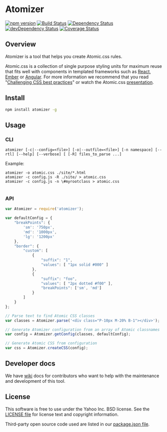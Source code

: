 # Atomizer

[![npm version](https://badge.fury.io/js/atomizer.svg)](http://badge.fury.io/js/atomizer)
[![Build Status](https://travis-ci.org/yahoo/atomizer.svg?branch=master)](https://travis-ci.org/yahoo/atomizer)
[![Dependency Status](https://david-dm.org/yahoo/atomizer.svg)](https://david-dm.org/yahoo/atomizer)
[![devDependency Status](https://david-dm.org/yahoo/atomizer/dev-status.svg)](https://david-dm.org/yahoo/atomizer#info=devDependencies)
[![Coverage Status](https://coveralls.io/repos/yahoo/atomizer/badge.svg)](https://coveralls.io/r/yahoo/atomizer)


## Overview

Atomizer is a tool that helps you create Atomic.css rules.

Atomic.css is a collection of single purpose styling units for maximum reuse that fits well with components in templated frameworks such as [React](https://github.com/facebook/react), [Ember](https://github.com/emberjs/ember.js/) or [Angular](https://github.com/angular/angular.js). For more information we recommend that you read "[Challenging CSS best practices](http://www.smashingmagazine.com/2013/10/21/challenging-css-best-practices-atomic-approach/)" or watch the Atomic.css [presentation](https://www.youtube.com/watch?v=ojj_-6Xiud4).

## Install

```bash
npm install atomizer -g
```

## Usage

### CLI

```
atomizer [-c|--config=<file>] [-o|--outfile=<file>] [-n namespace] [--rtl] [--help] [--verbose] [ [-R] files_to_parse ...]
```

Example:

```
atomizer -o atomic.css ./site/*.html
atomizer -c config.js -R ./site/ > atomic.css
atomizer -c config.js -n \#myrootclass > atomic.css


```

### API

```javascript
var Atomizer = require('atomizer');

var defaultConfig = {
    "breakPoints": {
        'sm': '750px',
        'md': '1000px',
        'lg': '1200px'
    },
    "border": {
        "custom": [
            {
                "suffix": "1",
                "values": [ "1px solid #000" ]
            },
            {
                "suffix": "foo",
                "values": [ "2px dotted #f00" ],
                "breakPoints": ['sm', 'md']
            }
        ]
    }
};

// Parse text to find Atomic CSS classes
var classes = Atomizer.parse('<div class="P-10px M-20% B-1"></div>');

// Generate Atomizer configuration from an array of Atomic classnames
var config = Atomizer.getConfig(classes, defaultConfig);

// Generate Atomic CSS from configuration
var css = Atomizer.createCSS(config);

```

## Developer docs

We have [wiki](https://github.com/yahoo/atomizer/wiki) docs for contributors who want to help with the maintenance and development of this tool.

## License

This software is free to use under the Yahoo Inc. BSD license.
See the [LICENSE file][] for license text and copyright information.

[LICENSE file]: https://github.com/yahoo/atomizer/blob/master/LICENSE.md

Third-party open source code used are listed in our [package.json file]( https://github.com/yahoo/atomizer/blob/master/package.json).
